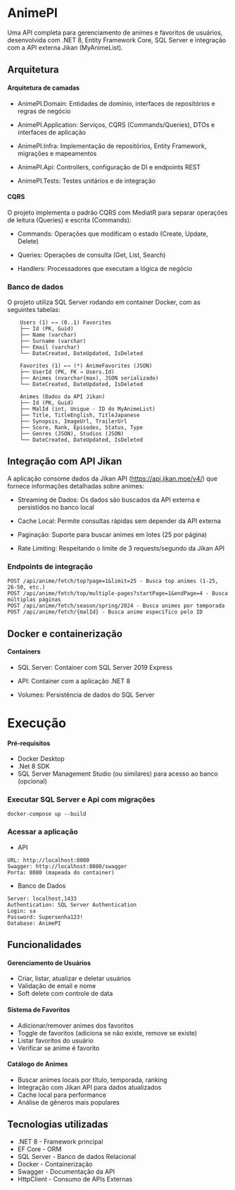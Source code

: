 ﻿# AnimePI

Uma API completa para gerenciamento de animes e favoritos de usuários, desenvolvida com .NET 8, Entity Framework Core, SQL Server e integração com a API externa Jikan (MyAnimeList).

## Arquitetura

#### Arquitetura de camadas

* AnimePI.Domain: Entidades de domínio, interfaces de repositórios e regras de negócio

* AnimePI.Application: Serviços, CQRS (Commands/Queries), DTOs e interfaces de aplicação

* AnimePI.Infra: Implementação de repositórios, Entity Framework, migrações e mapeamentos

* AnimePI.Api: Controllers, configuração de DI e endpoints REST

* AnimePI.Tests: Testes unitários e de integração


#### CQRS

O projeto implementa o padrão CQRS com MediatR para separar operações de leitura (Queries) e escrita (Commands):

* Commands: Operações que modificam o estado (Create, Update, Delete)

* Queries: Operações de consulta (Get, List, Search)

* Handlers: Processadores que executam a lógica de negócio

### Banco de dados

O projeto utiliza SQL Server rodando em container Docker, com as seguintes tabelas:
``` 
	Users (1) ←→ (0..1) Favorites
	├── Id (PK, Guid)
	├── Name (varchar)
	├── Surname (varchar)
	├── Email (varchar)
	└── DateCreated, DateUpdated, IsDeleted

	Favorites (1) ←→ (*) AnimeFavorites (JSON)
	├── UserId (PK, FK → Users.Id)
	├── Animes (nvarchar(max), JSON serializado)
	└── DateCreated, DateUpdated, IsDeleted

	Animes (Dados da API Jikan)
	├── Id (PK, Guid)
	├── MalId (int, Unique - ID do MyAnimeList)
	├── Title, TitleEnglish, TitleJapanese
	├── Synopsis, ImageUrl, TrailerUrl
	├── Score, Rank, Episodes, Status, Type
	├── Genres (JSON), Studios (JSON)
	└── DateCreated, DateUpdated, IsDeleted
``` 

## Integração com API Jikan

A aplicação consome dados da Jikan API (https://api.jikan.moe/v4/) que fornece informações detalhadas sobre animes:

* Streaming de Dados: Os dados são buscados da API externa e persistidos no banco local

* Cache Local: Permite consultas rápidas sem depender da API externa

* Paginação: Suporte para buscar animes em lotes (25 por página)

* Rate Limiting: Respeitando o limite de 3 requests/segundo da Jikan API

### Endpoints de integração
```
POST /api/anime/fetch/top?page=1&limit=25 - Busca top animes (1-25, 26-50, etc.)
POST /api/anime/fetch/top/multiple-pages?startPage=1&endPage=4 - Busca múltiplas páginas
POST /api/anime/fetch/season/spring/2024 - Busca animes por temporada
POST /api/anime/fetch/{malId} - Busca anime específico pelo ID
```

## Docker e containerização

#### Containers
* SQL Server: Container com SQL Server 2019 Express

* API: Container com a aplicação .NET 8

* Volumes: Persistência de dados do SQL Server

# Execução

#### Pré-requisitos
* Docker Desktop
* .Net 8 SDK
* SQL Server Management Studio (ou similares) para acesso ao banco (opcional)

### Executar SQL Server e Api com migrações
```
docker-compose up --build
```

### Acessar a aplicação

* API
```
URL: http://localhost:8080
Swagger: http://localhost:8080/swagger
Porta: 8080 (mapeada do container)
```

* Banco de Dados
```
Server: localhost,1433
Authentication: SQL Server Authentication
Login: sa
Password: Supersenha123!
Database: AnimePI
```

## Funcionalidades

#### Gerenciamento de Usuários
 * Criar, listar, atualizar e deletar usuários
 * Validação de email e nome
 * Soft delete com controle de data

#### Sistema de Favoritos
 * Adicionar/remover animes dos favoritos
 * Toggle de favoritos (adiciona se não existe, remove se existe)
 * Listar favoritos do usuário
 * Verificar se anime é favorito

 #### Catálogo de Animes
 * Buscar animes locais por título, temporada, ranking
 * Integração com Jikan API para dados atualizados
 * Cache local para performance
 * Análise de gêneros mais populares

 ## Tecnologias utilizadas
 * .NET 8 - Framework principal
 * EF Core - ORM
 * SQL Server - Banco de dados Relacional
 * Docker - Containerização
 * Swagger - Documentação da API
 * HttpClient - Consumo de APIs Externas